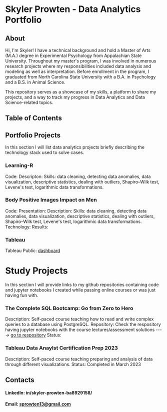 # Skyler Prowten - Data Analytics Portfolio
## About
Hi, I'm Skyler! I have a technical background and hold a Master of Arts (M.A.) degree in Experimental Psychology from Appalachian State University. Throughout my master's program, I was involved in numerous research projects where my responsibilities included data analysis and modeling as well as interpretation. Before enrollment in the program, I graduated from North Carolina State University with a B.A. in Psychology and a B.S. in Animal Science. 

This repository serves as a showcase of my skills, a platform to share my projects, and a way to track my progress in Data Analytics and Data Science-related topics. 

## Table of Contents

## Portfolio Projects

In this section I will list data analytics projects briefly describing the technology stack used to solve cases.

### Learning-R
Code:
Descripton:
Skills: data cleaning, detecting data anomalies, data visualization, descriptive statistics, dealing with outliers, Shapiro–Wilk test, Levene's test, logarithmic data transformations.

### Body Positive Images Impact on Men
Code:
Presentation:
Description:
Skills: data cleaning, detecting data anomalies, data visualization, descriptive statistics, dealing with outliers, Shapiro–Wilk test, Levene's test, logarithmic data transformations.
Technology:
Results:

### Tableau
Tableau Public: [dashboard]([url](app/profile/skyler.prowten/viz/Data_gov-ChooseMarylandEducation/Dashboard12))


# Study Projects
In this section I will provide links to my github repositories containing code and jupyter notebooks I created while passing online courses or was just having fun with.

### The Complete SQL Bootcamp: Go from Zero to Hero
Description: Self-paced course teaching how to read and write complex queries to a database using  PostgreSQL.
  Repository: Check the respository having jupyter notebooks with the course lectures/assessment solutions ----> [go to respository]([url](/sprowten/Learning-SQL/blob/b9d10da384ae696bf3ab1ae264f1296553b95f01/LearningSQLCode.ipynb))
  Status: 

### Tableau Data Anaylst Certification Prep 2023
Description: Self-paced course teaching preparing and analysis of data through different visualizations.
Status: Completed in March 2023

## Contacts
#### LinkedIn: in/skyler-prowten-ba8929158/
#### Email: sprowten13@gmail.com
